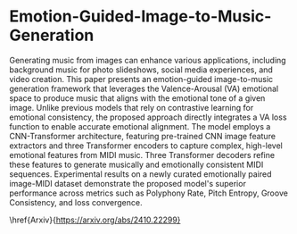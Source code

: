 # Emotion-Guided-Image-to-Music-Generation
Generating music from images can enhance various applications, including background music for photo slideshows, social media experiences, and video creation. This paper presents an emotion-guided image-to-music generation framework that leverages the Valence-Arousal (VA) emotional space to produce music that aligns with the emotional tone of a given image. Unlike previous models that rely on contrastive learning for emotional consistency, the proposed approach directly integrates a VA loss function to enable accurate emotional alignment. The model employs a CNN-Transformer architecture, featuring pre-trained CNN image feature extractors and three Transformer encoders to capture complex, high-level emotional features from MIDI music. Three Transformer decoders refine these features to generate musically and emotionally consistent MIDI sequences. Experimental results on a newly curated emotionally paired image-MIDI dataset demonstrate the proposed model's superior performance across metrics such as Polyphony Rate, Pitch Entropy, Groove Consistency, and loss convergence.

\href{Arxiv}{https://arxiv.org/abs/2410.22299}
